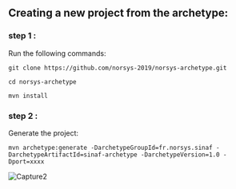 ## Creating a new project from the archetype:


### step 1 : 
Run the following commands:
  
    git clone https://github.com/norsys-2019/norsys-archetype.git
  
    cd norsys-archetype
  
    mvn install

### step 2 : 

Generate the project:

    mvn archetype:generate -DarchetypeGroupId=fr.norsys.sinaf -DarchetypeArtifactId=sinaf-archetype -DarchetypeVersion=1.0 -Dport=xxxx



![Capture2](https://user-images.githubusercontent.com/48215221/55362256-5ad02800-54d1-11e9-8c06-5e3f63b31ede.PNG)
